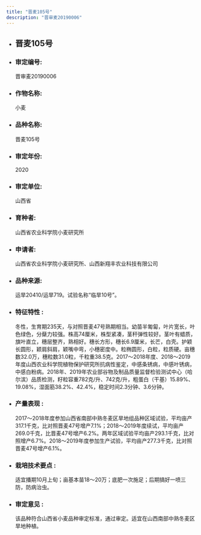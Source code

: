 ```yaml
---
title: "晋麦105号"
description: "晋审麦20190006"
---
```

* ## 晋麦105号
* ###  审定编号:  
   晋审麦20190006

*  ### 作物名称:  
   小麦

*   ###  品种名称: 
    晋麦105号

*   ### 审定年份: 
    2020

*   ### 审定单位:  
    山西省

*   ### 育种者:  
    山西省农业科学院小麦研究所

*   ### 申请者:  
    山西省农业科学院小麦研究所、山西新翔丰农业科技有限公司

*   ### 品种来源:  
    运旱20410/运旱719。试验名称“临旱10号”。

*   ### 特征特性 : 
    冬性，生育期235天，与对照晋麦47号熟期相当。幼苗半匍匐，叶片宽长，叶色绿色，分蘖力较强。株高74厘米，株型紧凑，茎秆弹性较好。茎叶有蜡质，旗叶直立，穗层整齐，熟相好。穗长方形，穗长6.9厘米，长芒，白壳。护颖长圆形，颖肩斜肩，颖嘴中弯，小穗密度中。粒椭圆形，白粒，粒质硬。亩穗数32.0万，穗粒数31.0粒，千粒重38.5克。2017～2018年度、2018～2019 年度山西农业科学院植物保护研究所抗病性鉴定，中感条锈病，中感叶锈病，中感白粉病。2018年、2019年农业部谷物及制品质量监督检验测试中心（哈尔滨）品质检测，籽粒容重782克/升、742克/升，粗蛋白（干基）15.89%、19.08%，湿面筋38.2%、42.4%，稳定时间2.3分钟、3.6分钟。

*   ### 产量表现 : 
    2017～2018年度参加山西省南部中熟冬麦区旱地组品种区域试验，平均亩产317.1千克，比对照晋麦47号增产7.1%；2018～2019年度续试，平均亩产269.0千克，比晋麦47号增产6.2%。两年区域试验平均亩产293.1千克，比对照增产6.7%。2018～2019年度参加生产试验，平均亩产277.3千克，比对照晋麦47号增产6.1%。

*   ### 栽培技术要点 : 
    适宜播期10月上旬；亩基本苗18～20万；底肥一次施足；后期搞好一喷三防，防病治虫。

*   ### 审定意见 : 
    该品种符合山西省小麦品种审定标准，通过审定。适宜在山西南部中熟冬麦区旱地种植。
